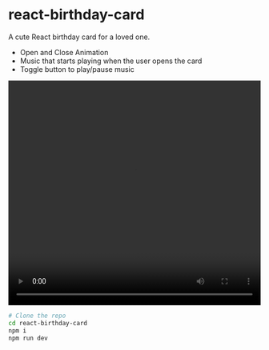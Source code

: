 # react-birthday-card

A cute React birthday card for a loved one.
- Open and Close Animation
- Music that starts playing when the user opens the card
- Toggle button to play/pause music

<video width="100%" height="450" controls>
  <source src="demo-video.mov" type="video/mp4">
</video>

```bash
# Clone the repo
cd react-birthday-card
npm i
npm run dev
```


